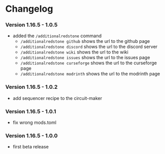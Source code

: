 # Changelog

### Version 1.16.5 - 1.0.5
 - added the `/additionalredstone` command
    - `/additionalredstone github` shows the url to the github page
    - `/additionalredstone discord` shows the url to the discord server
    - `/additionalredstone wiki` shows the url to the wiki
    - `/additionalredstone issues` shows the url to the issues page
    - `/additionalredstone curseforge` shows the url to the curseforge page
    - `/additionalredstone modrinth` shows the url to the modrinth page

### Version 1.16.5 - 1.0.2
 - add sequencer recipe to the circuit-maker

### Version 1.16.5 - 1.0.1
 - fix wrong mods.toml

### Version 1.16.5 - 1.0.0
 - first beta release